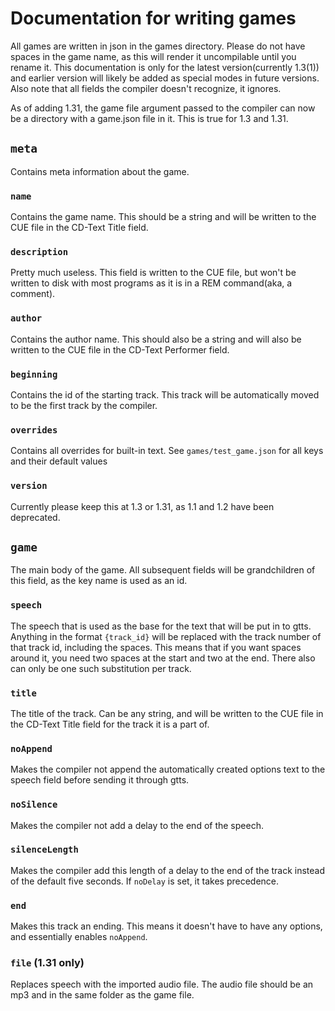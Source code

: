 # Documentation for writing games

All games are written in json in the games directory. Please do not have spaces in the game name, as this will render it uncompilable until you rename it. This documentation is only for the latest version(currently 1.3(1)) and earlier version will likely be added as special modes in future versions. Also note that all fields the compiler doesn't recognize, it ignores.

As of adding 1.31, the game file argument passed to the compiler can now be a directory with a game.json file in it. This is true for 1.3 and 1.31.

## `meta`

Contains meta information about the game.

### `name`

Contains the game name. This should be a string and will be written to the CUE file in the CD-Text Title field.

### `description`

Pretty much useless. This field is written to the CUE file, but won't be written to disk with most programs as it is in a REM command(aka, a comment).

### `author`

Contains the author name. This should also be a string and will also be written to the CUE file in the CD-Text Performer field.

### `beginning`

Contains the id of the starting track. This track will be automatically moved to be the first track by the compiler.

### `overrides`

Contains all overrides for built-in text. See `games/test_game.json` for all keys and their default values

### `version`

Currently please keep this at 1.3 or 1.31, as 1.1 and 1.2 have been deprecated.

## `game`

The main body of the game. All subsequent fields will be grandchildren of this field, as the key name is used as an id.

### `speech`

The speech that is used as the base for the text that will be put in to gtts. Anything in the format ` {track_id} ` will be replaced with the track number of that track id, including the spaces. This means that if you want spaces around it, you need two spaces at the start and two at the end. There also can only be one such substitution per track.

### `title`

The title of the track. Can be any string, and will be written to the CUE file in the CD-Text Title field for the track it is a part of.

### `noAppend`

Makes the compiler not append the automatically created options text to the speech field before sending it through gtts.

### `noSilence`

Makes the compiler not add a delay to the end of the speech.

### `silenceLength`

Makes the compiler add this length of a delay to the end of the track instead of the default five seconds. If `noDelay` is set, it takes precedence.

### `end`

Makes this track an ending. This means it doesn't have to have any options, and essentially enables `noAppend`.

### `file` (1.31 only)

Replaces speech with the imported audio file. The audio file should be an mp3 and in the same folder as the game file.
